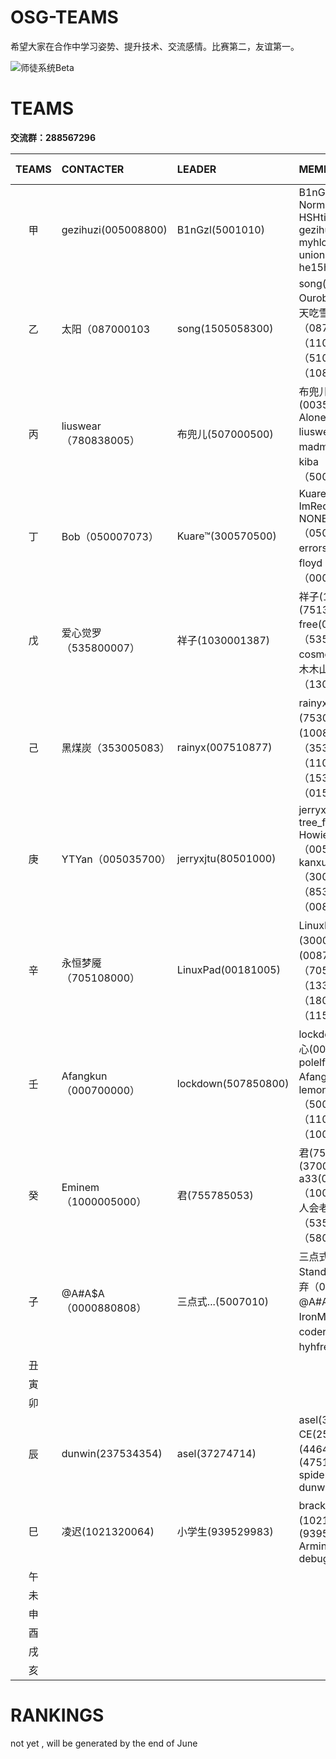 # OSG-TEAMS
希望大家在合作中学习姿势、提升技术、交流感情。比赛第二，友谊第一。

![师徒系统Beta](pic/teams.jpg)

# TEAMS

**交流群：288567296**

|TEAMS|CONTACTER|LEADER|MEMBERS|MONTHLY THEME|
|:-:|:-|:-|:-|:-|
|甲| gezihuzi(005008800) | B1nGzl(5001010)|B1nGzl(5001010) Norman(0703707) HSHtime(707003000) gezihuzi(005008800) myhloli(000000000) unionrock(1010500010) he15his(300083701)        |not yet|
|乙|  太阳（087000103  	 |song(1505058300) |song(1505058300) Ouroboros(00507780) 夏天吃雪糕(087030300) 太阳（087000103）理查德（11080000）小憨（510008078）blackcore（108017800）|not yet|
|丙|  liuswear（780838005）| 布兜儿(507000500)|布兜儿(507000500) 舜生(0035153350) AloneMonkey(007100033) liuswear（780838005）madmark（53010017）kiba（500030010）chen（500700508）|not yet|
|丁| Bob（050007073）  	 |Kuare™(300570500)|Kuare™(300570500) ImRed(800057530) NONE(500888803) Bob（050007073）no errors_joyf（035001080）floyd（80500003）srh（000330050）| not yet  |
|戊| 爱心觉罗（535800007）  	 |祥子(1030001387)|祥子(1030001387) 明哥(751350070) free(000000800) 爱心觉罗（535800007）cosmosdzh（85050500）木木山（000080505）龙幽（1303001511）|  not yet |
|己| 黑煤炭（353005083）  	 |rainyx(007510877) |rainyx(007510877) 拟人(75305771) 超级神话(1008170500) 黑煤炭（353005083）ksmokee（1101185057）MXXIV（153001570）紫枫闲人（0157870）| not yet  |
|庚| YTYan（005035700）  	 |jerryxjtu(80501000) |jerryxjtu(80501000) tree_fly(007008000) Howie(500505000) YTYan（005035700）kanxue_dakang（300000185）BoOOlean（85300053）bitpanda（008080550）| not yet|
|辛| 永恒梦魇（705108000）   	 |LinuxPad(00181005)|LinuxPad(00181005)  空城(300000050) 闪(00870000) 永恒梦魇（705108000） driver（133333331）物以类聚（180051080） xgalaxy（115010178）  | not yet|
|壬|  Afangkun（000700000）  	 |lockdown(507850800) |lockdown(507850800) 开心(00008300) polelf(03005007) Afangkun（000700000）lemonZdemon（500000080）xuaninitial（1108101730）西柏坡（100770000）|  not yet |
|癸| Eminem（1000005000）  	 |君(755785053)|君(755785053) 炜唯(370008010)  a33(075180550) Eminem（1000005000） 别等待爱人会老（0570008500） 3（5350033）mrsim（580000000）       |     not yet    |
|子|@A#A$A（0000880808） |三点式...(5007010)|三点式...(5007010) StandStill（10080707） 不弃（000000700） @A#A$A（0000880808） IronMannnn（308100007）coderma（358005000）hyhfreeman（070010500）|   not yet|
|丑|		||||
|寅|		||||
|卯|		||||
|辰|dunwin(237534354)| asel(37274714) | asel(37274714)  CE(2544378)  木木山(446489595)  七步阶(475182552)  spiderzz(858982985)    dunwin(237534354)||
|巳|	凌迟(1021320064)	|小学生(939529983)|brack(5196767) 凌迟(1021320064) 小学生(939529983) Arming(21575831) debug(207895910)|not yet|
|午|		||||
|未|		||||
|申|		||||
|酉|		||||
|戌|		||||
|亥|		||||

# RANKINGS

not yet , will be generated by the end of June 
